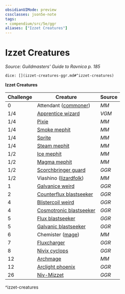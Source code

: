 ```yaml
---
obsidianUIMode: preview
cssclasses: json5e-note
tags:
- compendium/src/5e/ggr
aliases: ["Izzet Creatures"]
---
```

# Izzet Creatures
*Source: Guildmasters' Guide to Ravnica p. 185* 

`dice: [](izzet-creatures-ggr.md#^izzet-creatures)`

**Izzet Creatures**

| Challenge | Creature | Source |
|-----------|----------|--------|
| 0 | Attendant ([commoner](/3-Mechanics/CLI/bestiary/humanoid/commoner.md)) | *MM* |
| 1/4 | [Apprentice wizard](/3-Mechanics/CLI/bestiary/humanoid/apprentice-wizard-mpmm.md) | *VGM* |
| 1/4 | [Pixie](/3-Mechanics/CLI/bestiary/fey/pixie.md) | *MM* |
| 1/4 | [Smoke mephit](/3-Mechanics/CLI/bestiary/elemental/smoke-mephit.md) | *MM* |
| 1/4 | [Sprite](/3-Mechanics/CLI/bestiary/fey/sprite.md) | *MM* |
| 1/4 | [Steam mephit](/3-Mechanics/CLI/bestiary/elemental/steam-mephit.md) | *MM* |
| 1/2 | [Ice mephit](/3-Mechanics/CLI/bestiary/elemental/ice-mephit.md) | *MM* |
| 1/2 | [Magma mephit](/3-Mechanics/CLI/bestiary/elemental/magma-mephit.md) | *MM* |
| 1/2 | [Scorchbringer guard](/3-Mechanics/CLI/bestiary/humanoid/scorchbringer-guard-ggr.md) | *GGR* |
| 1/2 | Viashino ([lizardfolk](/3-Mechanics/CLI/bestiary/humanoid/lizardfolk.md)) | *MM* |
| 1 | [Galvanice weird](/3-Mechanics/CLI/bestiary/elemental/galvanice-weird-ggr.md) | *GGR* |
| 2 | [Counterflux blastseeker](/3-Mechanics/CLI/bestiary/humanoid/counterflux-blastseeker-ggr.md) | *GGR* |
| 4 | [Blistercoil weird](/3-Mechanics/CLI/bestiary/elemental/blistercoil-weird-ggr.md) | *GGR* |
| 4 | [Cosmotronic blastseeker](/3-Mechanics/CLI/bestiary/humanoid/cosmotronic-blastseeker-ggr.md) | *GGR* |
| 5 | [Flux blastseeker](/3-Mechanics/CLI/bestiary/humanoid/flux-blastseeker-ggr.md) | *GGR* |
| 5 | [Galvanic blastseeker](/3-Mechanics/CLI/bestiary/humanoid/galvanic-blastseeker-ggr.md) | *GGR* |
| 6 | Chemister ([mage](/3-Mechanics/CLI/bestiary/humanoid/mage.md)) | *MM* |
| 7 | [Fluxcharger](/3-Mechanics/CLI/bestiary/elemental/fluxcharger-ggr.md) | *GGR* |
| 8 | [Nivix cyclops](/3-Mechanics/CLI/bestiary/giant/nivix-cyclops-ggr.md) | *GGR* |
| 12 | [Archmage](/3-Mechanics/CLI/bestiary/humanoid/archmage.md) | *MM* |
| 12 | [Arclight phoenix](/3-Mechanics/CLI/bestiary/elemental/arclight-phoenix-ggr.md) | *GGR* |
| 26 | [Niv-Mizzet](/3-Mechanics/CLI/bestiary/npc/niv-mizzet-ggr.md) | *GGR* |
^izzet-creatures